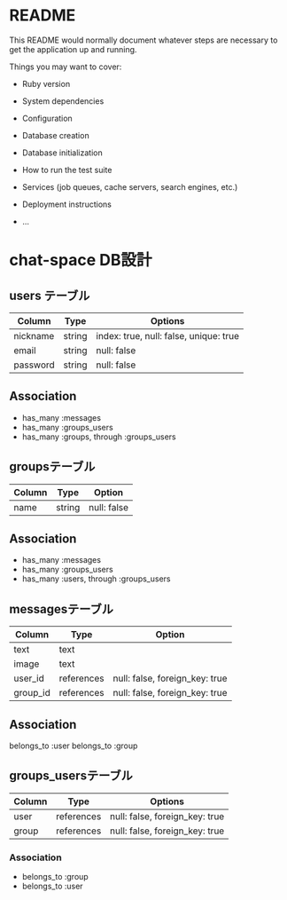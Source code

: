 # README

This README would normally document whatever steps are necessary to get the
application up and running.

Things you may want to cover:

* Ruby version

* System dependencies

* Configuration

* Database creation

* Database initialization

* How to run the test suite

* Services (job queues, cache servers, search engines, etc.)

* Deployment instructions

* ...

# chat-space DB設計

## users テーブル

|Column|Type|Options|
|------|----|-------|
|nickname|string|index: true, null: false, unique: true|
|email|string|null: false|
|password|string|null: false|

## Association
- has_many :messages
- has_many :groups_users
- has_many :groups, through :groups_users

## groupsテーブル

|Column|Type|Option|
|------|----|------|
|name|string|null: false|

## Association
- has_many :messages
- has_many :groups_users
- has_many :users, through :groups_users


## messagesテーブル

|Column|Type|Option|
|------|----|------|
|text|text||
|image|text||
|user_id|references|null: false, foreign_key: true|
|group_id|references|null: false, foreign_key: true|

## Association
belongs_to :user
belongs_to :group



## groups_usersテーブル

|Column|Type|Options|
|------|----|-------|
|user|references|null: false, foreign_key: true|
|group|references|null: false, foreign_key: true|

### Association
- belongs_to :group
- belongs_to :user
